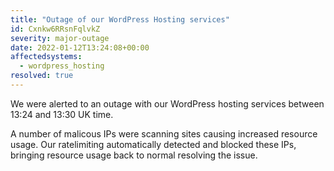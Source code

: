 ```yaml
---
title: "Outage of our WordPress Hosting services"
id: Cxnkw6RRsnFqlvkZ
severity: major-outage
date: 2022-01-12T13:24:08+00:00
affectedsystems:
  - wordpress_hosting
resolved: true
---
```


We were alerted to an outage with our WordPress hosting services between 13:24 and 13:30 UK time.

A number of malicous IPs were scanning sites causing increased resource usage.
Our ratelimiting automatically detected and blocked these IPs, bringing resource usage back to normal resolving the issue.

